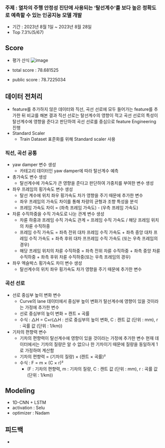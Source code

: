 ### 주제 : 열차의 주행 안정성 진단에 사용되는 ‘탈선계수’를 보다 높은 정확도로 예측할 수 있는 인공지능 모델 개발

- 기간 : 2023년 8월 1일 ~ 2023년 8월 28일
- Top 7.3%(5/67)

## Score
- 평가 산식
![image](https://github.com/ksj1368/Data_Competition/assets/83360918/0d8bbfb1-35dc-4afd-ac9e-7f95a5c461b0)

- total score : 78.681525
- public score : 78.7225034

## 데이터 전처리
- feature를 추가하지 않은 데이터와 직선, 곡선 선로에 모두 들어가는 feature를 추가한 뒤 비교를 해본 결과 직선 선로는 탈선계수의 영향이 적고 곡선 선로의 특성이 탈선계수에 영향을 준다고 판단하여 곡선 선로를 중심으로 feature Engineering 진행
- Standard Scaler
  - Train Dataset 표준화를 위해 Standard scaler 사용

### 직선, 곡선 공통
- yaw damper 변수 생성
  - 카테고리 데이터인 yaw damper에 따라 탈선계수 예측
- 총가속도 변수 생성
  - 탈선계수에 가속도가 큰 영향을 준다고 판단하여 가중치를 부여한 변수 생성
- 좌우 프레임의 횡가속도 변수 생성
  - 탈선 계수에 위치 좌우 횡가속도 차가 영향을 주기 때문에 추가한 변수
  - 좌우 프레임의 가속도 차이를 통해 차량의 균형과 조향 특성을 분석
  - 프레임 가속도 차이 = (좌측 프레임 가속도) - (우측 프레임 가속도)
- 차륜 수직하중을 수직 가속도로 나눈 관계 변수 생성
  - 차륜 하중과 프레임 수직 가속도 관계 = 프레임 수직 가속도 / 해당 프레임 위치의 차륜 수직하중
  - 프레임 수직 가속도 = 좌측 전위 대차 프레임 수직 가속도 + 좌측 중앙 대차 프레임 수직 가속도 + 좌측 후위 대차 프프레임 수직 가속도 (또는 우측 프레임의 경우)
  - 해당 프레임 위치의 차륜 수직하중 = 좌측 전위 차륜 수직하중 + 좌측 중앙 차륜 수직하중 + 좌측 후위 차륜 수직하중(또는 우측 프레임의 경우)
- 좌우 엑슬박스 횡가속도 차이 변수 생성
  - 탈선계수의 위치 좌우 횡가속도 차가 영향을 주기 때문에 추가한 변수

### 곡선 선로
- 선로 중심부 높이 변화 변수
  - Curve의 lane 데이터에서 중심부 높이 변화가 탈선계수에 영향이 있을 것이라는 가정에 추가한 변수
  - 선로 중심부의 높이 변화 = 캔트 × 곡률
  - 수식 : △H = C×r(△H : 선로 중심부의 높이 변화, C : 캔트 값 (단위 : mm), r : 곡률 값 (단위 : 1/km))
- 기차의 편향력 변수
  - 기차의 편향력이 탈선계수에 영향이 있을 것이라는 가정에 추가한 변수 현재 데이터에서는 기차의 질량은 알 수 없으나 한 기차이기 때문에 질량을 동일하게 1로 가정하여 계산함
  - 기차의 편향력 = (기차의 질량) × (캔트 × 곡률)²
  - 수식 : F = m × (C × r)²
    - (F : 기차의 편향력, m : 기차의 질량, C : 캔트 값 (단위 : mm), r : 곡률 값 (단위 : 1/km))

## Modeling
- 1D-CNN + LSTM
- activation : Selu
- optimizer : Nadam
## 피드백
- 
